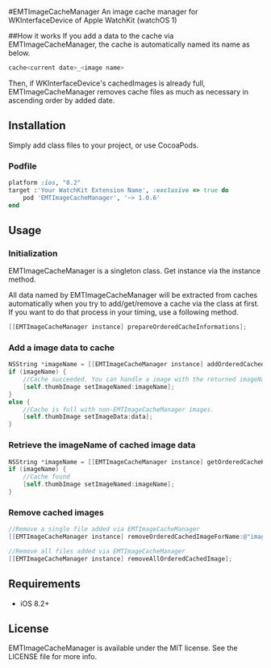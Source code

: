 #EMTImageCacheManager
An image cache manager for WKInterfaceDevice of Apple WatchKit (watchOS 1)

##How it works
If you add a data to the cache via EMTImageCacheManager, the cache is automatically named its name as below.
```objective-c
cache<current date>_<image name>
```
Then, if WKInterfaceDevice's cachedImages is already full, EMTImageCacheManager removes cache files as much as necessary in ascending order by added date.


## Installation

Simply add class files to your project, or use CocoaPods.

### Podfile

```ruby
platform :ios, "8.2"
target :'Your WatchKit Extension Name', :exclusive => true do
    pod 'EMTImageCacheManager', '~> 1.0.6'
end
```

## Usage

### Initialization

EMTImageCacheManager is a singleton class. Get instance via the instance method.

All data named by EMTImageCacheManager will be extracted from caches automatically when you try to add/get/remove a cache via the class at first.
If you want to do that process in your timing, use a following method.

```objective-c
[[EMTImageCacheManager instance] prepareOrderedCacheInformations];
```

### Add a image data to cache

```objective-c
NSString *imageName = [[EMTImageCacheManager instance] addOrderedCachedImageWithData:data name:@"image01"];
if (imageName) {
    //Cache succeeded. You can handle a image with the returned imageName.
    [self.thumbImage setImageNamed:imageName];
}
else {
    //Cache is full with non-EMTImageCacheManager images.
    [self.thumbImage setImageData:data];
}
```

### Retrieve the imageName of cached image data

```objective-c
NSString *imageName = [[EMTImageCacheManager instance] getOrderedCacheKeyForName:@"image01"];
if (imageName) {
    //Cache found
    [self.thumbImage setImageNamed:imageName];
}
```

### Remove cached images

```objective-c
//Remove a single file added via EMTImageCacheManager
[[EMTImageCacheManager instance] removeOrderedCachedImageForName:@"image01"];

//Remove all files added via EMTImageCacheManager
[[EMTImageCacheManager instance] removeAllOrderedCachedImage];
```

## Requirements
- iOS 8.2+

## License
EMTImageCacheManager is available under the MIT license. See the LICENSE file for more info.
